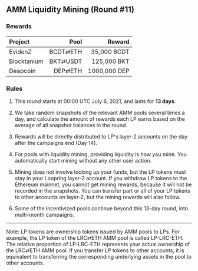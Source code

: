 ## AMM Liquidity Mining (Round #11)


### Rewards


| **Project** | **Pool** | **Reward** |
| :--- | ---: | ---: |
EvidenZ | BCDT⇄ETH | 35,000 BCDT |
Blocktanium | BKT⇄USDT | 125,000 BKT |
Deapcoin | DEP⇄ETH | 1000,000 DEP |

### Rules

1) This round starts at 00:00 UTC July 8, 2021, and lasts for **13 days**.

2) We take random snapshots of the relevant AMM pools several times a day, and calculate the amount of rewards each LP earns based on the average of all snapshot balances in the round.

3) Rewards will be directly distributed to LP's layer-2 accounts on the day after the campaigns end (Day 14).

4) For pools with liquidity mining, providing liquidity is how you mine. You automatically start mining without any other user action.

5) Mining does not involve locking up your funds, but the LP tokens must stay in your Loopring layer-2 account. If you withdraw LP tokens to the Ethereum mainnet, you cannot get mining rewards, because it will not be recorded in the snapshots. You can transfer part or all of your LP tokens to other accounts on layer-2, but the mining rewards will also follow.

6) Some of the incentivized pools continue beyond this 13-day round, into multi-month campaigns.


---

Note: LP tokens are ownership tokens issued by AMM pools to LPs. For example, the LP token of the LRC⇄ETH AMM pool is called LP-LRC-ETH. The relative proportion of LP-LRC-ETH represents your actual ownership of the LRC⇄ETH AMM pool. If you transfer LP tokens to other accounts, it is equivalent to transferring the corresponding underlying assets in the pool to other accounts.

